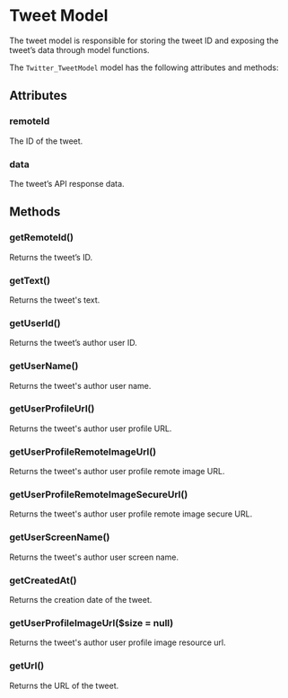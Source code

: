 # Tweet Model

The tweet model is responsible for storing the tweet ID and exposing the tweet’s data through model functions.

The `Twitter_TweetModel` model has the following attributes and methods:

## Attributes

### remoteId
The ID of the tweet.

### data
The tweet’s API response data.

## Methods

### getRemoteId()
Returns the tweet’s ID.

### getText()
Returns the tweet's text.

### getUserId()
Returns the tweet’s author user ID.

### getUserName()
Returns the tweet's author user name.

### getUserProfileUrl()
Returns the tweet's author user profile URL.

### getUserProfileRemoteImageUrl()
Returns the tweet's author user profile remote image URL.

### getUserProfileRemoteImageSecureUrl()
Returns the tweet's author user profile remote image secure URL.

### getUserScreenName()
Returns the tweet's author user screen name.

### getCreatedAt()
Returns the creation date of the tweet.

### getUserProfileImageUrl($size = null)
Returns the tweet's author user profile image resource url.

### getUrl()
Returns the URL of the tweet.

